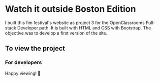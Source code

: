 # Watch it outside Boston Edition

I built this fim festival's website as project 3 for the OpenClassrooms Full-stack Developer path. It is built with HTML and CSS with Bootstrap. The objective was to develop a first version of the site.

## To view the project

### For developers

Happy viewing! 🍿
